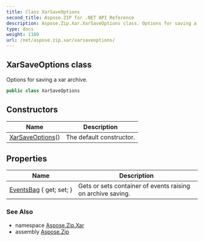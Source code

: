 ```yaml
---
title: Class XarSaveOptions
second_title: Aspose.ZIP for .NET API Reference
description: Aspose.Zip.Xar.XarSaveOptions class. Options for saving a xar archive
type: docs
weight: 1180
url: /net/aspose.zip.xar/xarsaveoptions/
---
```

## XarSaveOptions class

Options for saving a xar archive.

```csharp
public class XarSaveOptions
```

## Constructors

| Name | Description |
| --- | --- |
| [XarSaveOptions](xarsaveoptions/)() | The default constructor. |

## Properties

| Name | Description |
| --- | --- |
| [EventsBag](../../aspose.zip.xar/xarsaveoptions/eventsbag/) { get; set; } | Gets or sets container of events raising on archive saving. |

### See Also

* namespace [Aspose.Zip.Xar](../../aspose.zip.xar/)
* assembly [Aspose.Zip](../../)



